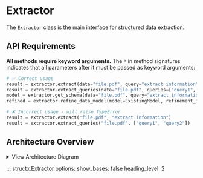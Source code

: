 # Extractor

The `Extractor` class is the main interface for structured data extraction.

## API Requirements

**All methods require keyword arguments.** The `*` in method signatures indicates that all parameters after it must be passed as keyword arguments:

```python
# ✅ Correct usage
result = extractor.extract(data="file.pdf", query="extract information")
result = extractor.extract_queries(data="file.pdf", queries=["query1", "query2"])
model = extractor.get_schema(data="file.pdf", query="extract information")
refined = extractor.refine_data_model(model=ExistingModel, refinement_instructions="add field")

# ❌ Incorrect usage - will raise TypeError
result = extractor.extract("file.pdf", "extract information")
result = extractor.extract_queries("file.pdf", ["query1", "query2"])
```

## Architecture Overview

<details>
<summary>View Architecture Diagram</summary>

```mermaid
graph TB
    subgraph "User Interface"
        A[Extractor Class]
        A1[extract] 
        A2[extract_queries]
        A3[extract_async]
        A4[refine_data_model]
    end
    
    subgraph "Core Processing Modules"
        B[LLM Core]
        C[Model Utils]
        D[Data Content Processor]
        E[Model Operations]
        F[Extraction Engine]
    end
    
    subgraph "File Processing Pipeline"
        G[File Reader]
        H[Format Detection]
        I[Document Conversion]
        J[PDF Generation]
        K[Multimodal Processing]
    end
    
    subgraph "LLM Integration"
        L[Instructor Client]
        M[LiteLLM Support]
        N[Provider Abstraction]
        O[Token Tracking]
    end
    
    subgraph "Output Management"
        P[Result Manager]
        Q[Type Safety]
        R[Error Handling]
        S[Usage Statistics]
    end
    
    A --> A1
    A --> A2
    A --> A3
    A --> A4
    
    A1 --> B
    A1 --> G
    B --> L
    G --> H
    H --> I
    I --> J
    J --> K
    
    B --> C
    B --> D
    C --> E
    E --> F
    F --> P
    
    L --> M
    M --> N
    N --> O
    P --> Q
    P --> R
    P --> S
```

</details>

::: structx.Extractor
    options:
      show_bases: false
      heading_level: 2